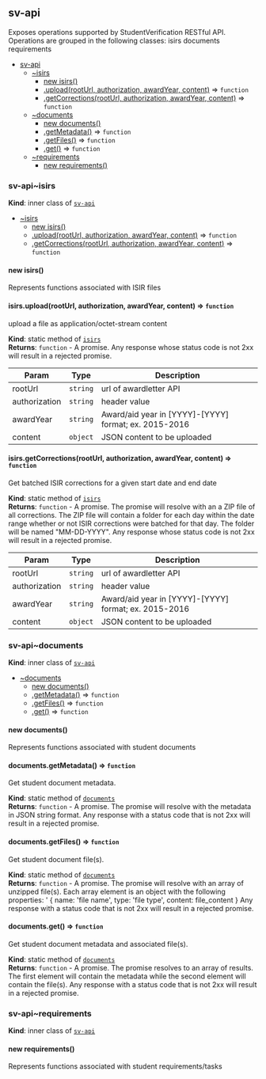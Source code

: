 <a name="module_sv-api"></a>
## sv-api
Exposes operations supported by StudentVerification RESTful API.Operations are grouped in the following classes:		isirs		documents		requirements


* [sv-api](#module_sv-api)
  * [~isirs](#module_sv-api..isirs)
    * [new isirs()](#new_module_sv-api..isirs_new)
    * [.upload(rootUrl, authorization, awardYear, content)](#module_sv-api..isirs.upload) ⇒ <code>function</code>
    * [.getCorrections(rootUrl, authorization, awardYear, content)](#module_sv-api..isirs.getCorrections) ⇒ <code>function</code>
  * [~documents](#module_sv-api..documents)
    * [new documents()](#new_module_sv-api..documents_new)
    * [.getMetadata()](#module_sv-api..documents.getMetadata) ⇒ <code>function</code>
    * [.getFiles()](#module_sv-api..documents.getFiles) ⇒ <code>function</code>
    * [.get()](#module_sv-api..documents.get) ⇒ <code>function</code>
  * [~requirements](#module_sv-api..requirements)
    * [new requirements()](#new_module_sv-api..requirements_new)

<a name="module_sv-api..isirs"></a>
### sv-api~isirs
**Kind**: inner class of <code>[sv-api](#module_sv-api)</code>  

* [~isirs](#module_sv-api..isirs)
  * [new isirs()](#new_module_sv-api..isirs_new)
  * [.upload(rootUrl, authorization, awardYear, content)](#module_sv-api..isirs.upload) ⇒ <code>function</code>
  * [.getCorrections(rootUrl, authorization, awardYear, content)](#module_sv-api..isirs.getCorrections) ⇒ <code>function</code>

<a name="new_module_sv-api..isirs_new"></a>
#### new isirs()
Represents functions associated with ISIR files

<a name="module_sv-api..isirs.upload"></a>
#### isirs.upload(rootUrl, authorization, awardYear, content) ⇒ <code>function</code>
upload a file as application/octet-stream content

**Kind**: static method of <code>[isirs](#module_sv-api..isirs)</code>  
**Returns**: <code>function</code> - A promise.  Any response whose status code is not 2xx will result in a rejected promise.  

| Param | Type | Description |
| --- | --- | --- |
| rootUrl | <code>string</code> | url of awardletter API |
| authorization | <code>string</code> | header value |
| awardYear | <code>string</code> | Award/aid year in [YYYY]-[YYYY] format; ex. 2015-2016 |
| content | <code>object</code> | JSON content to be uploaded |

<a name="module_sv-api..isirs.getCorrections"></a>
#### isirs.getCorrections(rootUrl, authorization, awardYear, content) ⇒ <code>function</code>
Get batched ISIR corrections for a given start date and end date

**Kind**: static method of <code>[isirs](#module_sv-api..isirs)</code>  
**Returns**: <code>function</code> - A promise.  The promise will resolve with an a ZIP file of all corrections. The ZIP file	will contain a folder for each day within the date range whether or not ISIR	corrections were batched for that day. The folder will be named "MM-DD-YYYY".  Any response whose status code is not 2xx will result in a rejected promise.  

| Param | Type | Description |
| --- | --- | --- |
| rootUrl | <code>string</code> | url of awardletter API |
| authorization | <code>string</code> | header value |
| awardYear | <code>string</code> | Award/aid year in [YYYY]-[YYYY] format; ex. 2015-2016 |
| content | <code>object</code> | JSON content to be uploaded |

<a name="module_sv-api..documents"></a>
### sv-api~documents
**Kind**: inner class of <code>[sv-api](#module_sv-api)</code>  

* [~documents](#module_sv-api..documents)
  * [new documents()](#new_module_sv-api..documents_new)
  * [.getMetadata()](#module_sv-api..documents.getMetadata) ⇒ <code>function</code>
  * [.getFiles()](#module_sv-api..documents.getFiles) ⇒ <code>function</code>
  * [.get()](#module_sv-api..documents.get) ⇒ <code>function</code>

<a name="new_module_sv-api..documents_new"></a>
#### new documents()
Represents functions associated with student documents

<a name="module_sv-api..documents.getMetadata"></a>
#### documents.getMetadata() ⇒ <code>function</code>
Get student document metadata.

**Kind**: static method of <code>[documents](#module_sv-api..documents)</code>  
**Returns**: <code>function</code> - A promise.		The promise will resolve with the metadata in JSON string format.		Any response with a status code that is not 2xx  will result in a rejected promise.  
<a name="module_sv-api..documents.getFiles"></a>
#### documents.getFiles() ⇒ <code>function</code>
Get student document file(s).

**Kind**: static method of <code>[documents](#module_sv-api..documents)</code>  
**Returns**: <code>function</code> - A promise.		The promise will resolve with an array of unzipped file(s).		Each array element is an object with the following properties:'			{ name: 'file name', type: 'file type', content: file_content }		Any response with a status code that is not 2xx  will result in a rejected promise.  
<a name="module_sv-api..documents.get"></a>
#### documents.get() ⇒ <code>function</code>
Get student document metadata and associated file(s).

**Kind**: static method of <code>[documents](#module_sv-api..documents)</code>  
**Returns**: <code>function</code> - A promise.		The promise resolves to an array of results. The first element will contain		the metadata while the second element will contain the file(s).		Any response with a status code that is not 2xx  will result in a rejected promise.  
<a name="module_sv-api..requirements"></a>
### sv-api~requirements
**Kind**: inner class of <code>[sv-api](#module_sv-api)</code>  
<a name="new_module_sv-api..requirements_new"></a>
#### new requirements()
Represents functions associated with student requirements/tasks

